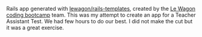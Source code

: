 Rails app generated with [lewagon/rails-templates](https://github.com/lewagon/rails-templates), created by the [Le Wagon coding bootcamp](https://www.lewagon.com) team.
This was my attempt to create an app for a Teacher Assistant Test. We had few hours to do our best.
I did not make the cut but it was a great exercise.

